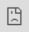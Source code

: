 ```yaml
---
obsidianUIMode: preview
cssClasses: cards, iframe-100
---
```


<div style="display: block; position: absolute; left: 0; top: 0; width: 100%; height: 100%; --aspect-ratio:9/16; padding-bottom: calc(var(--aspect-ratio) * 100%);"><iframe src="https://music.douban.com" allow="fullscreen" style="position: absolute; top: 0px; left: 0px; border:none; height: 100%; width: 100%;"></iframe></div>
